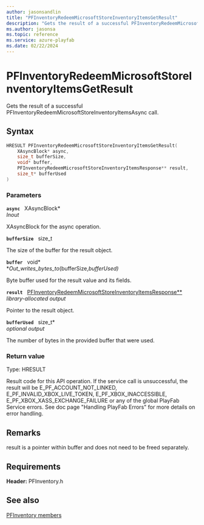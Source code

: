 ```yaml
---
author: jasonsandlin
title: "PFInventoryRedeemMicrosoftStoreInventoryItemsGetResult"
description: "Gets the result of a successful PFInventoryRedeemMicrosoftStoreInventoryItemsAsync call."
ms.author: jasonsa
ms.topic: reference
ms.service: azure-playfab
ms.date: 02/22/2024
---
```


# PFInventoryRedeemMicrosoftStoreInventoryItemsGetResult  

Gets the result of a successful PFInventoryRedeemMicrosoftStoreInventoryItemsAsync call.  

## Syntax  
  
```cpp
HRESULT PFInventoryRedeemMicrosoftStoreInventoryItemsGetResult(  
    XAsyncBlock* async,  
    size_t bufferSize,  
    void* buffer,  
    PFInventoryRedeemMicrosoftStoreInventoryItemsResponse** result,  
    size_t* bufferUsed  
)  
```  
  
### Parameters  
  
**`async`** &nbsp; XAsyncBlock*  
*_Inout_*  
  
XAsyncBlock for the async operation.  
  
**`bufferSize`** &nbsp; size_t  
  
The size of the buffer for the result object.  
  
**`buffer`** &nbsp; void*  
*_Out_writes_bytes_to_(bufferSize,*bufferUsed)*  
  
Byte buffer used for the result value and its fields.  
  
**`result`** &nbsp; [PFInventoryRedeemMicrosoftStoreInventoryItemsResponse**](../../pfinventorytypes/structs/pfinventoryredeemmicrosoftstoreinventoryitemsresponse.md)  
*library-allocated output*  
  
Pointer to the result object.  
  
**`bufferUsed`** &nbsp; size_t*  
*optional output*  
  
The number of bytes in the provided buffer that were used.  
  
  
### Return value
Type: HRESULT
  
Result code for this API operation. If the service call is unsuccessful, the result will be E_PF_ACCOUNT_NOT_LINKED, E_PF_INVALID_XBOX_LIVE_TOKEN, E_PF_XBOX_INACCESSIBLE, E_PF_XBOX_XASS_EXCHANGE_FAILURE or any of the global PlayFab Service errors. See doc page "Handling PlayFab Errors" for more details on error handling.
  
## Remarks  
  
result is a pointer within buffer and does not need to be freed separately.
  
## Requirements  
  
**Header:** PFInventory.h
  
## See also  
[PFInventory members](../pfinventory_members.md)  

  
  
